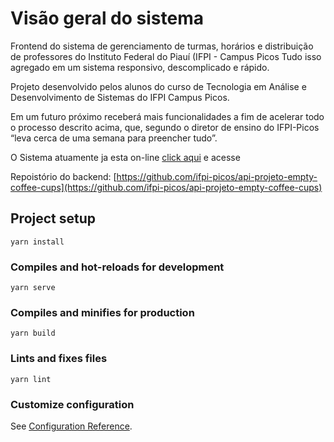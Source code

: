 # Visão geral do sistema

Frontend do sistema de gerenciamento de turmas, horários e distribuição de professores do Instituto Federal do Piauí (IFPI - Campus Picos Tudo isso agregado em um sistema responsivo, descomplicado e rápido.

Projeto desenvolvido pelos alunos do curso de Tecnologia em Análise e Desenvolvimento de Sistemas do IFPI Campus Picos.

Em um futuro próximo receberá mais funcionalidades a fim de acelerar todo o processo descrito acima, que, segundo o diretor de ensino do IFPI-Picos “leva cerca de uma semana para preencher tudo”.

O Sistema atuamente ja esta on-line [click aqui](https://class-schudele.web.app/) e acesse

Repoistório do backend: [https://github.com/ifpi-picos/api-projeto-empty-coffee-cups](https://github.com/ifpi-picos/api-projeto-empty-coffee-cups)

## Project setup

```
yarn install
```

### Compiles and hot-reloads for development

```
yarn serve
```

### Compiles and minifies for production

```
yarn build
```

### Lints and fixes files

```
yarn lint
```

### Customize configuration

See [Configuration Reference](https://cli.vuejs.org/config/).
